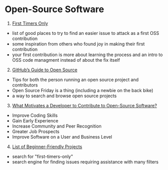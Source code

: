 # Open-Source Software


1. [First Timers Only](https://www.firsttimersonly.com/)

- list of good places to try to find an easier issue to attack as a first OSS contribution
- some inspiration from others who found joy in making their first contribution
- your first contribution is more about learning the process and an intro to OSS code managment instead of about the fix itself

2. [GitHub’s Guide to Open Source](https://github.com/open-source)

- Tips for both the person running an open source project and contributors
- Open Source Friday is a thing (including a newbie on the back bike)
- a way to search and browse open source projects

3. [What Motivates a Developer to Contribute to Open-Source Software?](https://clearcode.cc/blog/why-developers-contribute-open-source-software/)

- Improve Coding Skills
- Gain Early Experience
- Increase Community and Peer Recognition
- Greater Job Prospects
- Improve Software on a User and Business Level

4. [List of Beginner-Friendly Projects](https://github.com/search?q=label%3Agood-first-issue+archived%3Afalse)

- search for "first-timers-only"
- search engine for finding issues requiring assistance with many filters